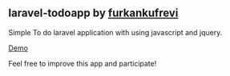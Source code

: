 ## laravel-todoapp by [furkankufrevi](https://github.com/furkankufrevi/ "furkankufrevi's GitHub Profile")
Simple To do laravel application with using javascript and jquery.

[Demo](https://todo.pinkontin.com.tr/ "ToDoApp")

Feel free to improve this app and participate!

